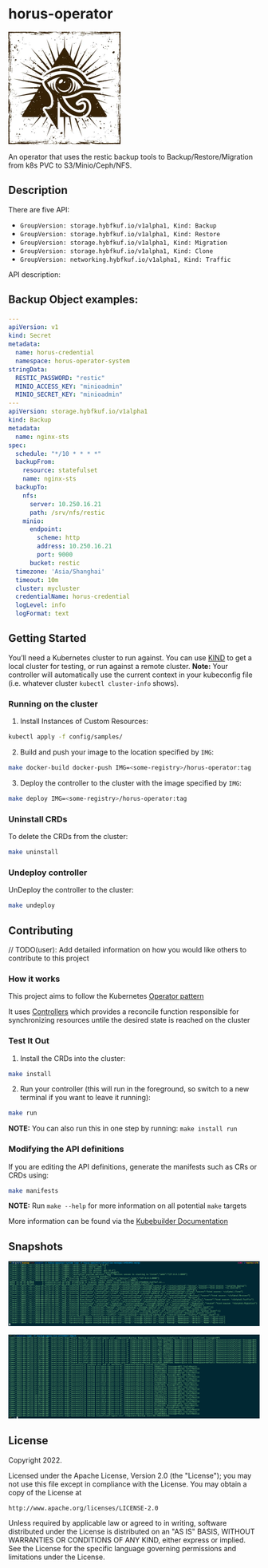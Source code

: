 # horus-operator
<img src="docs/logos/horus-eye.jpeg" alt="horus-eye" style="zoom:50%;" />

An operator that uses the restic backup tools to Backup/Restore/Migration from k8s PVC to S3/Minio/Ceph/NFS.

## Description
There are five API:

- `GroupVersion: storage.hybfkuf.io/v1alpha1, Kind: Backup`
- `GroupVersion: storage.hybfkuf.io/v1alpha1, Kind: Restore`
- `GroupVersion: storage.hybfkuf.io/v1alpha1, Kind: Migration`
- `GroupVersion: storage.hybfkuf.io/v1alpha1, Kind: Clone`
- `GroupVersion: networking.hybfkuf.io/v1alpha1, Kind: Traffic`

API description:



## Backup Object examples:

```yaml
---
apiVersion: v1
kind: Secret
metadata:
  name: horus-credential
  namespace: horus-operator-system
stringData:
  RESTIC_PASSWORD: "restic"
  MINIO_ACCESS_KEY: "minioadmin"
  MINIO_SECRET_KEY: "minioadmin"
---
apiVersion: storage.hybfkuf.io/v1alpha1
kind: Backup
metadata:
  name: nginx-sts
spec:
  schedule: "*/10 * * * *"
  backupFrom:
    resource: statefulset
    name: nginx-sts
  backupTo:
    nfs:
      server: 10.250.16.21
      path: /srv/nfs/restic
    minio:
      endpoint:
        scheme: http
        address: 10.250.16.21
        port: 9000
      bucket: restic
  timezone: 'Asia/Shanghai'
  timeout: 10m
  cluster: mycluster
  credentialName: horus-credential
  logLevel: info
  logFormat: text
```



## Getting Started
You’ll need a Kubernetes cluster to run against. You can use [KIND](https://sigs.k8s.io/kind) to get a local cluster for testing, or run against a remote cluster.
**Note:** Your controller will automatically use the current context in your kubeconfig file (i.e. whatever cluster `kubectl cluster-info` shows).

### Running on the cluster
1. Install Instances of Custom Resources:

```sh
kubectl apply -f config/samples/
```

2. Build and push your image to the location specified by `IMG`:
	
```sh
make docker-build docker-push IMG=<some-registry>/horus-operator:tag
```

3. Deploy the controller to the cluster with the image specified by `IMG`:

```sh
make deploy IMG=<some-registry>/horus-operator:tag
```

### Uninstall CRDs
To delete the CRDs from the cluster:

```sh
make uninstall
```

### Undeploy controller
UnDeploy the controller to the cluster:

```sh
make undeploy
```

## Contributing
// TODO(user): Add detailed information on how you would like others to contribute to this project

### How it works
This project aims to follow the Kubernetes [Operator pattern](https://kubernetes.io/docs/concepts/extend-kubernetes/operator/)

It uses [Controllers](https://kubernetes.io/docs/concepts/architecture/controller/) 
which provides a reconcile function responsible for synchronizing resources untile the desired state is reached on the cluster 

### Test It Out
1. Install the CRDs into the cluster:

```sh
make install
```

2. Run your controller (this will run in the foreground, so switch to a new terminal if you want to leave it running):

```sh
make run
```

**NOTE:** You can also run this in one step by running: `make install run`

### Modifying the API definitions
If you are editing the API definitions, generate the manifests such as CRs or CRDs using:

```sh
make manifests
```

**NOTE:** Run `make --help` for more information on all potential `make` targets

More information can be found via the [Kubebuilder Documentation](https://book.kubebuilder.io/introduction.html)



## Snapshots

![horus-operator-logs](docs/pics/horus-operator-logs.png)

![backup-statefulset-1](docs/pics/backup-statefulset-1.png)

## License

Copyright 2022.

Licensed under the Apache License, Version 2.0 (the "License");
you may not use this file except in compliance with the License.
You may obtain a copy of the License at

    http://www.apache.org/licenses/LICENSE-2.0

Unless required by applicable law or agreed to in writing, software
distributed under the License is distributed on an "AS IS" BASIS,
WITHOUT WARRANTIES OR CONDITIONS OF ANY KIND, either express or implied.
See the License for the specific language governing permissions and
limitations under the License.

